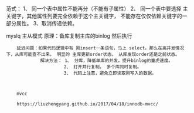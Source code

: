 范式：
1、 同一个表中属性不能再分（不能有子属性）
2、 同一个表中要选择 主关键字，其他属性列要完全依赖于这个主关键字， 不能存在仅仅依赖关键字的一部分属性。
3、取消传递依赖。



myslq 主从模式
        原理：备库复制主库的binlog 然后执行
        
        延迟问题：如果代码逻辑中有 刚insert一条语句，马上 select。那么在高并发情况下，从库可能查不出来。 明显的 主库更新order状态。 从库发现order还是之前状态。
                 解决方法： 1、 分库，降低单库的并发，提升binlog的童虎速度。
                          2、 打开并行复制， 多个库同时复制。
                          3、 代码上注意，避免立即读取刚写入的数据。
        


        mvcc
        
        https://liuzhengyang.github.io/2017/04/18/innodb-mvcc/